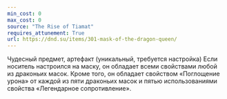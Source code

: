 ```yaml
---
min_cost: 0
max_cost: 0
source: "The Rise of Tiamat"
requires_attunement: True
url: https://dnd.su/items/301-mask-of-the-dragon-queen/
---
```


Чудесный предмет, артефакт (уникальный, требуется настройка)
Если носитель настроился на маску, он обладает всеми свойствами любой из драконьих масок. Кроме того, он обладает свойством «Поглощение урона» от каждой из пяти драконьих масок и пятью использованиями свойства «Легендарное сопротивление».